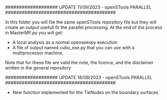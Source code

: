 ################### UPDATE 11/09/2023 - openSTools PARALLEL ########################################

In this folder you will file the same openSTools repository file but they will create an output usefull fir the parallel processing.
At the end of the process in MasterMP.py you will get:
- A local analysis as a normal openseespy execution
- A file of output named cubo_exe.py that you can use with a multiprocessor machine.

Note that for these file are valid the note, the licence, and the disclaimer written in the general repository

################### UPDATE 18/09/2023 - openSTools PARALLEL ########################################

- New function implemented for the TieNodes on the boundary surfaces


